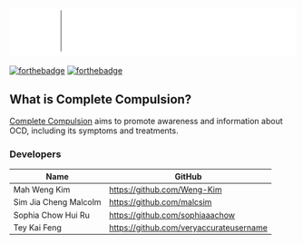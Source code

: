 ![](images/logo.png)

[![forthebadge](https://forthebadge.com/images/badges/validated-html5.svg)](https://forthebadge.com)  [![forthebadge](https://forthebadge.com/images/badges/uses-css.svg)](https://forthebadge.com)

## What is Complete Compulsion?

[Complete Compulsion](https://sophiaaachow.github.io/projectheartcode2022) aims to promote awareness and information about OCD, including its symptoms and treatments.

### Developers

| Name                  | GitHub                                  |
| --------------------- | --------------------------------------- |
| Mah Weng Kim          | https://github.com/Weng-Kim             |
| Sim Jia Cheng Malcolm | https://github.com/malcsim              |
| Sophia Chow Hui Ru    | https://github.com/sophiaaachow         |
| Tey Kai Feng          | https://github.com/veryaccurateusername |